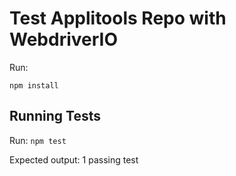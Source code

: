 # Test Applitools Repo with WebdriverIO

Run:

 `npm install`

## Running Tests

Run: `npm test`

Expected output: 1 passing test
